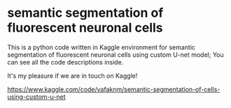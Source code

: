 # semantic segmentation of fluorescent neuronal cells
This is a python code written in Kaggle environment for semantic segmentation of fluorescent neuronal cells using custom U-net model; You can see all the code descriptions inside.

It's my pleasure if we are in touch on Kaggle!

https://www.kaggle.com/code/vafaknm/semantic-segmentation-of-cells-using-custom-u-net
